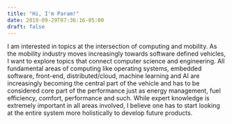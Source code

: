 ```yaml
---
title: "Hi, I'm Param!"
date: 2019-09-29T07:36:16-05:00
draft: false
---
```

I am interested in topics at the intersection of computing and mobility. As the mobility industry moves increasingly towards software defined vehicles, I want to explore topics that connect computer science and engineering. All fundamental areas of computing like operating systems, embedded software, front-end, distributed/cloud, machine learning and AI are increasingly becoming the central part of the vehicle and has to be considered core part of the performance just as energy management, fuel efficiency, comfort, performance and such. While expert knowledge is extremely important in all areas involved, I believe one has to start looking at the entire system more holistically to develop future products.

